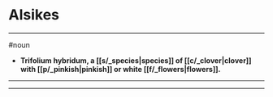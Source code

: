 # Alsikes
---
#noun
- **Trifolium hybridum, a [[s/_species|species]] of [[c/_clover|clover]] with [[p/_pinkish|pinkish]] or white [[f/_flowers|flowers]].**
---
---
